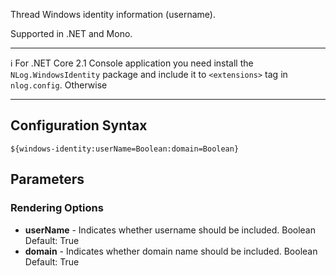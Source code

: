 Thread Windows identity information (username). 

Supported in .NET and Mono.

---
 ℹ️  For .NET Core 2.1 Console application you need install the `NLog.WindowsIdentity` package and include it
to `<extensions>` tag in `nlog.config`. Otherwise

---

## Configuration Syntax
```
${windows-identity:userName=Boolean:domain=Boolean}
```

## Parameters
### Rendering Options
* **userName** - Indicates whether username should be included. Boolean Default: True
* **domain** - Indicates whether domain name should be included. Boolean Default: True